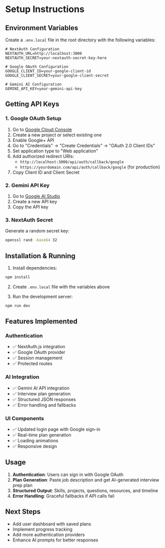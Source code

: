 # Setup Instructions

## Environment Variables

Create a `.env.local` file in the root directory with the following variables:

```env
# NextAuth Configuration
NEXTAUTH_URL=http://localhost:3000
NEXTAUTH_SECRET=your-nextauth-secret-key-here

# Google OAuth Configuration
GOOGLE_CLIENT_ID=your-google-client-id
GOOGLE_CLIENT_SECRET=your-google-client-secret

# Gemini AI Configuration
GEMINI_API_KEY=your-gemini-api-key
```

## Getting API Keys

### 1. Google OAuth Setup
1. Go to [Google Cloud Console](https://console.cloud.google.com/)
2. Create a new project or select existing one
3. Enable Google+ API
4. Go to "Credentials" → "Create Credentials" → "OAuth 2.0 Client IDs"
5. Set application type to "Web application"
6. Add authorized redirect URIs:
   - `http://localhost:3000/api/auth/callback/google`
   - `https://yourdomain.com/api/auth/callback/google` (for production)
7. Copy Client ID and Client Secret

### 2. Gemini API Key
1. Go to [Google AI Studio](https://makersuite.google.com/app/apikey)
2. Create a new API key
3. Copy the API key

### 3. NextAuth Secret
Generate a random secret key:
```bash
openssl rand -base64 32
```

## Installation & Running

1. Install dependencies:
```bash
npm install
```

2. Create `.env.local` file with the variables above

3. Run the development server:
```bash
npm run dev
```

## Features Implemented

### Authentication
- ✅ NextAuth.js integration
- ✅ Google OAuth provider
- ✅ Session management
- ✅ Protected routes

### AI Integration
- ✅ Gemini AI API integration
- ✅ Interview plan generation
- ✅ Structured JSON responses
- ✅ Error handling and fallbacks

### UI Components
- ✅ Updated login page with Google sign-in
- ✅ Real-time plan generation
- ✅ Loading animations
- ✅ Responsive design

## Usage

1. **Authentication**: Users can sign in with Google OAuth
2. **Plan Generation**: Paste job description and get AI-generated interview prep plan
3. **Structured Output**: Skills, projects, questions, resources, and timeline
4. **Error Handling**: Graceful fallbacks if API calls fail

## Next Steps

- Add user dashboard with saved plans
- Implement progress tracking
- Add more authentication providers
- Enhance AI prompts for better responses
